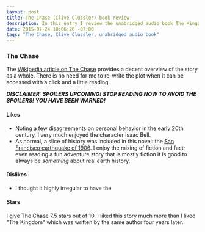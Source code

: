 ```yaml
---
layout: post
title: The Chase (Clive Clussler) book review
description: In this entry I review the unabridged audio book The Kingdom by Clive Clussler
date: 2015-07-24 10:06:26 -07:00
tags: "The Chase, Clive Clussler, unabridged audio book"
---
```


### The Chase ###

The [Wikipedia article on The Chase](https://en.wikipedia.org/wiki/The_Chase_%28novel%29) provides a decent overview of the story as a whole. There is no need for me to re-write the plot when it can be accessed with a click and a little reading.

***DISCLAIMER: SPOILERS UPCOMING! STOP READING NOW TO AVOID THE SPOILERS! YOU HAVE BEEN WARNED!***

#### Likes ####

* Noting a few disagreements on personal behavior in the early 20th century, I very much enjoyed the character Isaac Bell. 
* As normal, a slice of history was included in this novel: the [San Francisco earthquake of 1906](https://en.wikipedia.org/wiki/1906_San_Francisco_earthquake). I enjoy the mixing of fiction and fact; even reading a fun adventure story that is mostly fiction it is good to always be *something* about real earth history.

#### Dislikes ####

 * I thought it highly irregular to have the 

#### Stars ####

I give The Chase 7.5 stars out of 10. I liked this story much more than I liked "The Kingdom" which was written by the same author four years later.